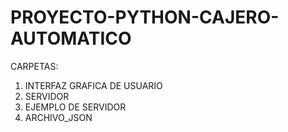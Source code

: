 # PROYECTO-PYTHON-CAJERO-AUTOMATICO
CARPETAS:
1. INTERFAZ GRAFICA DE USUARIO  
2. SERVIDOR
3. EJEMPLO DE SERVIDOR
4. ARCHIVO_JSON
